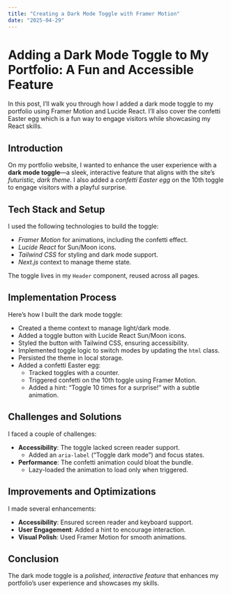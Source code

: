 ```yaml
---
title: "Creating a Dark Mode Toggle with Framer Motion"
date: "2025-04-29"
---
```


# Adding a Dark Mode Toggle to My Portfolio: A Fun and Accessible Feature

In this post, I’ll walk you through how I added a dark mode toggle to my portfolio using Framer Motion and Lucide React. I’ll also cover the confetti Easter egg which is a fun way to engage visitors while showcasing my React skills.

## Introduction

On my portfolio website, I wanted to enhance the user experience with a **dark mode toggle**—a sleek, interactive feature that aligns with the site’s *futuristic, dark theme*. I also added a *confetti Easter egg* on the 10th toggle to engage visitors with a playful surprise.

## Tech Stack and Setup

I used the following technologies to build the toggle:

- *Framer Motion* for animations, including the confetti effect.
- *Lucide React* for Sun/Moon icons.
- *Tailwind CSS* for styling and dark mode support.
- *Next.js* context to manage theme state.

The toggle lives in my `Header` component, reused across all pages.

## Implementation Process

Here’s how I built the dark mode toggle:

- Created a theme context to manage light/dark mode.
- Added a toggle button with Lucide React Sun/Moon icons.
- Styled the button with Tailwind CSS, ensuring accessibility.
- Implemented toggle logic to switch modes by updating the `html` class.
- Persisted the theme in local storage.
- Added a confetti Easter egg:
  - Tracked toggles with a counter.
  - Triggered confetti on the 10th toggle using Framer Motion.
  - Added a hint: “Toggle 10 times for a surprise!” with a subtle animation.

## Challenges and Solutions

I faced a couple of challenges:

- **Accessibility**: The toggle lacked screen reader support.
  - Added an `aria-label` (“Toggle dark mode”) and focus states.
- **Performance**: The confetti animation could bloat the bundle.
  - Lazy-loaded the animation to load only when triggered.

## Improvements and Optimizations

I made several enhancements:

- **Accessibility**: Ensured screen reader and keyboard support.
- **User Engagement**: Added a hint to encourage interaction.
- **Visual Polish**: Used Framer Motion for smooth animations.

## Conclusion

The dark mode toggle is a *polished, interactive feature* that enhances my portfolio’s user experience and showcases my skills.